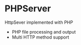 # PHPServer
HttpSever implemented with PHP

* PHP file processing and output
* Multi HTTP method support
